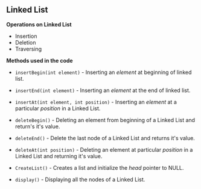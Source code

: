 ## Linked List

**Operations on Linked List**
  - Insertion
  - Deletion
  - Traversing
  
**Methods used in the code**
  - ```insertBegin(int element)``` - Inserting an *element* at beginning of linked list.
  - ```insertEnd(int element)``` - Inserting an *element* at the end of linked list.
  - ```insertAt(int element, int position)``` - Inserting an *element* at a particular *position* in a Linked List.
  
  - ```deleteBegin()``` - Deleting an element from beginning of a Linked List and return's it's value.
  - ```deleteEnd()``` - Delete the last node of a Linked List and returns it's value.
  - ```deleteAt(int position)``` - Deleting an element at particular *position* in a Linked List and returning it's value.
  
  - ```CreateList()``` - Creates a list and initialize the *head* pointer to NULL.
  
  - ```display()``` - Displaying all the nodes of a Linked List.
